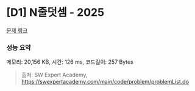# [D1] N줄덧셈 - 2025 

[문제 링크](https://swexpertacademy.com/main/code/problem/problemDetail.do?contestProbId=AV5QFZtaAscDFAUq) 

### 성능 요약

메모리: 20,156 KB, 시간: 126 ms, 코드길이: 257 Bytes



> 출처: SW Expert Academy, https://swexpertacademy.com/main/code/problem/problemList.do